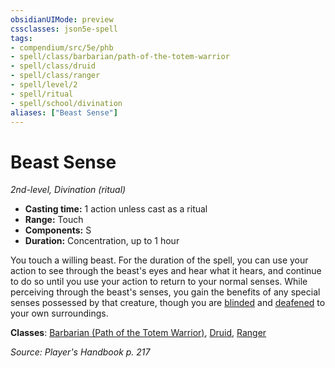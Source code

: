 ```yaml
---
obsidianUIMode: preview
cssclasses: json5e-spell
tags:
- compendium/src/5e/phb
- spell/class/barbarian/path-of-the-totem-warrior
- spell/class/druid
- spell/class/ranger
- spell/level/2
- spell/ritual
- spell/school/divination
aliases: ["Beast Sense"]
---
```

# Beast Sense
*2nd-level, Divination (ritual)*  

- **Casting time:** 1 action unless cast as a ritual
- **Range:** Touch
- **Components:** S
- **Duration:** Concentration, up to 1 hour

You touch a willing beast. For the duration of the spell, you can use your action to see through the beast's eyes and hear what it hears, and continue to do so until you use your action to return to your normal senses. While perceiving through the beast's senses, you gain the benefits of any special senses possessed by that creature, though you are [blinded](rules/conditions.md#blinded) and [deafened](rules/conditions.md#deafened) to your own surroundings.

**Classes**: [Barbarian (Path of the Totem Warrior)](compendium/classes/barbarian-path-of-the-totem-warrior.md), [Druid](compendium/classes/druid.md), [Ranger](compendium/classes/ranger.md)

*Source: Player's Handbook p. 217*